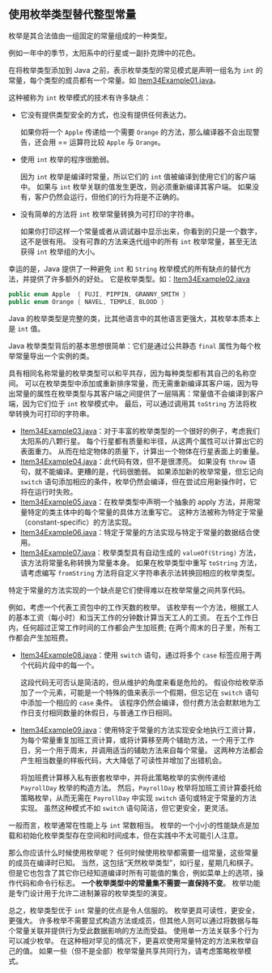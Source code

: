## 使用枚举类型替代整型常量

枚举是其合法值由一组固定的常量组成的一种类型。

例如一年中的季节，太阳系中的行星或一副扑克牌中的花色。 

在将枚举类型添加到 Java 之前，表示枚举类型的常见模式是声明一组名为 `int` 的常量，每个类型的成员都有一个常量。如 [Item34Example01.java](EnumsAnnotations/src/main/java/com/jueee/item34/Item34Example01.java)。

这种被称为 `int` 枚举模式的技术有许多缺点：

- 它没有提供类型安全的方式，也没有提供任何表达力。 

  如果你将一个 `Apple` 传递给一个需要 `Orange` 的方法，那么编译器不会出现警告，还会用 == 运算符比较 `Apple` 与 `Orange`。

- 使用 `int` 枚举的程序很脆弱。 

  因为 `int` 枚举是编译时常量，所以它们的 `int` 值被编译到使用它们的客户端中。 如果与 `int` 枚举关联的值发生更改，则必须重新编译其客户端。 如果没有，客户仍然会运行，但他们的行为将是不正确的。

- 没有简单的方法将 `int` 枚举常量转换为可打印的字符串。 

  如果你打印这样一个常量或者从调试器中显示出来，你看到的只是一个数字，这不是很有用。 没有可靠的方法来迭代组中的所有 `int` 枚举常量，甚至无法获得 `int` 枚举组的大小。

幸运的是，Java 提供了一种避免 `int` 和 `String` 枚举模式的所有缺点的替代方法，并提供了许多额外的好处。 它是枚举类型。如：[Item34Example02.java](EnumsAnnotations/src/main/java/com/jueee/item34/Item34Example02.java)

```java
public enum Apple  { FUJI, PIPPIN, GRANNY_SMITH }
public enum Orange { NAVEL, TEMPLE, BLOOD }
```

Java 的枚举类型是完整的类，比其他语言中的其他语言更强大，其枚举本质本上是 `int` 值。

Java 枚举类型背后的基本思想很简单：它们是通过公共静态 `final` 属性为每个枚举常量导出一个实例的类。

具有相同名称常量的枚举类型可以和平共存，因为每种类型都有其自己的名称空间。 可以在枚举类型中添加或重新排序常量，而无需重新编译其客户端，因为导出常量的属性在枚举类型与其客户端之间提供了一层隔离：常量值不会编译到客户端，因为它们位于 `int` 枚举模式中。 最后，可以通过调用其 `toString` 方法将枚举转换为可打印的字符串。

-	[Item34Example03.java](EnumsAnnotations/src/main/java/com/jueee/item34/Item34Example03.java)：对于丰富的枚举类型的一个很好的例子，考虑我们太阳系的八颗行星。 每个行星都有质量和半径，从这两个属性可以计算出它的表面重力。 从而在给定物体的质量下，计算出一个物体在行星表面上的重量。 
-	[Item34Example04.java](EnumsAnnotations/src/main/java/com/jueee/item34/Item34Example04.java)：此代码有效，但不是很漂亮。 如果没有 `throw` 语句，就不能编译。更糟的是，代码很脆弱。 如果添加新的枚举常量，但忘记向 `switch` 语句添加相应的条件，枚举仍然会编译，但在尝试应用新操作时，它将在运行时失败。
-	[Item34Example05.java](EnumsAnnotations/src/main/java/com/jueee/item34/Item34Example05.java)：在枚举类型中声明一个抽象的 apply 方法，并用常量特定的类主体中的每个常量的具体方法重写它。 这种方法被称为特定于常量（constant-specific）的方法实现。
-	[Item34Example06.java](EnumsAnnotations/src/main/java/com/jueee/item34/Item34Example06.java)：特定于常量的方法实现与特定于常量的数据结合使用。 
-	[Item34Example07.java](EnumsAnnotations/src/main/java/com/jueee/item34/Item34Example07.java)：枚举类型具有自动生成的 `valueOf(String)` 方法，该方法将常量名称转换为常量本身。 如果在枚举类型中重写 `toString` 方法，请考虑编写 `fromString` 方法将自定义字符串表示法转换回相应的枚举类型。

特定于常量的方法实现的一个缺点是它们使得难以在枚举常量之间共享代码。 

例如，考虑一个代表工资包中的工作天数的枚举。 该枚举有一个方法，根据工人的基本工资（每小时）和当天工作的分钟数计算当天工人的工资。 在五个工作日内，任何超过正常工作时间的工作都会产生加班费; 在两个周末的日子里，所有工作都会产生加班费。 

- [Item34Example08.java](EnumsAnnotations/src/main/java/com/jueee/item34/Item34Example08.java)：使用 `switch` 语句，通过将多个 `case` 标签应用于两个代码片段中的每一个。

  这段代码无可否认是简洁的，但从维护的角度来看是危险的。 假设你给枚举添加了一个元素，可能是一个特殊的值来表示一个假期，但忘记在 `switch` 语句中添加一个相应的 `case` 条件。 该程序仍然会编译，但付费方法会默默地为工作日支付相同数量的休假日，与普通工作日相同。

- [Item34Example09.java](EnumsAnnotations/src/main/java/com/jueee/item34/Item34Example09.java)：使用特定于常量的方法实现安全地执行工资计算，为每个常量重复加班工资计算，或将计算移至两个辅助方法，一个用于工作日，另一个用于周末，并调用适当的辅助方法来自每个常量。 这两种方法都会产生相当数量的样板代码，大大降低了可读性并增加了出错机会。

  将加班费计算移入私有嵌套枚举中，并将此策略枚举的实例传递给 `PayrollDay` 枚举的构造方法。 然后，`PayrollDay` 枚举将加班工资计算委托给策略枚举，从而无需在 `PayrollDay` 中实现 `switch` 语句或特定于常量的方法实现。 虽然这种模式不如 `switch` 语句简洁，但它更安全，更灵活。

一般而言，枚举通常在性能上与 `int` 常数相当。 枚举的一个小小的性能缺点是加载和初始化枚举类型存在空间和时间成本，但在实践中不太可能引人注意。

那么你应该什么时候使用枚举呢？ 任何时候使用枚举都需要一组常量，这些常量的成员在编译时已知。 当然，这包括“天然枚举类型”，如行星，星期几和棋子。 但是它也包含了其它你已经知道编译时所有可能值的集合，例如菜单上的选项，操作代码和命令行标志。 **一个枚举类型中的常量集不需要一直保持不变**。 枚举功能是专门设计用于允许二进制兼容的枚举类型的演变。

总之，枚举类型优于 `int` 常量的优点是令人信服的。 枚举更具可读性，更安全，更强大。 许多枚举不需要显式构造方法或成员，但其他人则可以通过将数据与每个常量关联并提供行为受此数据影响的方法而受益。 使用单一方法关联多个行为可以减少枚举。 在这种相对罕见的情况下，更喜欢使用常量特定的方法来枚举自己的值。 如果一些（但不是全部）枚举常量共享共同行为，请考虑策略枚举模式。


